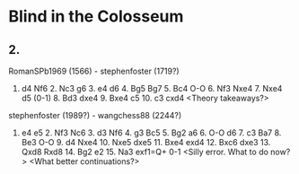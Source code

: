 # Blind in the Colosseum

## 2.

<An empty win and a humbling loss>

RomanSPb1969 (1566) - stephenfoster (1719?)
1. d4 Nf6 2. Nc3 g6 3. e4 d6 4. Bg5 Bg7 5. Bc4 O-O 6. Nf3 Nxe4 7. Nxe4 d5 (0-1) 8. Bd3 dxe4 9. Bxe4 c5 10. c3 cxd4 
<Theory takeaways?>


stephenfoster (1989?) - wangchess88 (2244?)
1. e4 e5 2. Nf3 Nc6 3. d3 Nf6 4. g3 Bc5 5. Bg2 a6 6. O-O d6 7. c3 Ba7 8. Be3 O-O 9. d4 Nxe4 10. Nxe5 dxe5 11. Bxe4 exd4 12. Bxc6 dxe3 13. Qxd8 Rxd8 14. Bg2 e2 15. Na3 exf1=Q+ 0-1
<Silly error.  What to do now?>
<What better continuations?>
